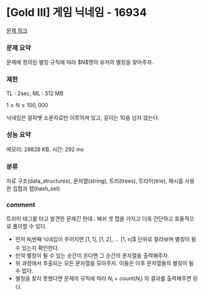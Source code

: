 # [Gold III] 게임 닉네임 - 16934

[문제 링크](https://www.acmicpc.net/problem/16934)

### 문제 요약

<p> 문제에 정의된 별칭 규칙에 따라 $N$명의 유저의 별칭을 찾아주자. </p>

### 제한

TL : 2sec, ML : 512 MB

$1 ≤ N ≤ 100,000$

닉네임은 알파벳 소문자로만 이루어져 있고, 길이는 $10$을 넘지 않는다.

### 성능 요약

메모리: 28828 KB, 시간: 292 ms

### 분류

자료 구조(data_structures), 문자열(string), 트리(trees), 트라이(trie), 해시를 사용한 집합과 맵(hash_set)

### comment

트라이 태그를 타고 발견한 문제긴 한데.. 해쉬 셋 맵을 가지고 더욱 간단하고 효율적으로 풀이할 수 있다.

* 먼저 $N_i$번째 닉네임이 주어지면 $[1, 1]$, [1, 2], ... [1, n]$ 단위로 잘라보며 별칭이 될 수 있는지 확인한다.
* 만약 별칭이 될 수 있는 순간이 온다면 그 순간의 문자열을 출력해주자.
* 위 과정에서 추출되는 모든 문자열을 모아주자. 이들은 이후 문자열들의 별칭이 될 수 없다.
* 별칭을 찾지 못했다면 문제의 규칙에 따라 $N_i$ $+$ $count(N_i)$ 의 결과를 출력해주면 된다.
